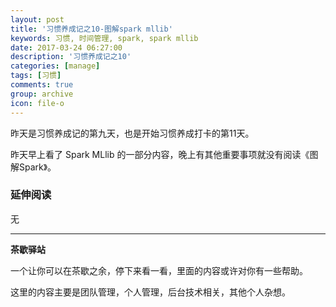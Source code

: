 ```yaml
---
layout: post
title: '习惯养成记之10-图解spark mllib'
keywords: 习惯, 时间管理, spark, spark mllib
date: 2017-03-24 06:27:00
description: '习惯养成记之10'
categories: [manage]
tags: [习惯]
comments: true
group: archive
icon: file-o
---
```


昨天是习惯养成记的第九天，也是开始习惯养成打卡的第11天。

<!--more-->

昨天早上看了 Spark MLlib 的一部分内容，晚上有其他重要事项就没有阅读《图解Spark》。

### 延伸阅读 ###

无

----

**茶歇驿站**

一个让你可以在茶歇之余，停下来看一看，里面的内容或许对你有一些帮助。

这里的内容主要是团队管理，个人管理，后台技术相关，其他个人杂想。
